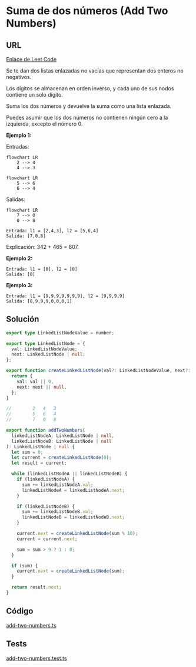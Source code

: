 # Suma de dos números (Add Two Numbers)

## URL
[Enlace de Leet Code](https://leetcode.com/problems/add-two-numbers/)

Se te dan dos listas enlazadas no vacías que representan dos enteros no negativos.

Los dígitos se almacenan en orden inverso, y cada uno de sus nodos contiene un solo dígito.

Suma los dos números y devuelve la suma como una lista enlazada.

Puedes asumir que los dos números no contienen ningún cero a la izquierda, excepto el número 0.

**Ejemplo 1:**

Entradas:

```mermaid
flowchart LR
    2 --> 4
    4 --> 3
```

```mermaid
flowchart LR
    5 --> 6
    6 --> 4
```

Salidas:

```mermaid
flowchart LR
    7 --> 0
    0 --> 8
```

```
Entrada: l1 = [2,4,3], l2 = [5,6,4]
Salida: [7,0,8]
```

Explicación: 342 + 465 = 807.

**Ejemplo 2:**

```
Entrada: l1 = [0], l2 = [0]
Salida: [0]
```

**Ejemplo 3:**

```
Entrada: l1 = [9,9,9,9,9,9,9], l2 = [9,9,9,9]
Salida: [8,9,9,9,0,0,0,1]
```

## Solución

```typescript
export type LinkedListNodeValue = number;

export type LinkedListNode = {
  val: LinkedListNodeValue;
  next: LinkedListNode | null;
};

export function createLinkedListNode(val?: LinkedListNodeValue, next?: LinkedListNode): LinkedListNode {
  return {
    val: val || 0,
    next: next || null,
  };
}

//        2   4   3
//        5   6   4
//        7   0   8

export function addTwoNumbers(
  linkedListNodeA: LinkedListNode | null,
  linkedListNodeB: LinkedListNode | null
): LinkedListNode | null {
  let sum = 0;
  let current = createLinkedListNode(0);
  let result = current;

  while (linkedListNodeA || linkedListNodeB) {
    if (linkedListNodeA) {
      sum += linkedListNodeA.val;
      linkedListNodeA = linkedListNodeA.next;
    }

    if (linkedListNodeB) {
      sum += linkedListNodeB.val;
      linkedListNodeB = linkedListNodeB.next;
    }

    current.next = createLinkedListNode(sum % 10);
    current = current.next;

    sum = sum > 9 ? 1 : 0;
  }

  if (sum) {
    current.next = createLinkedListNode(sum);
  }

  return result.next;
}
````

## Código
[add-two-numbers.ts](./add-two-numbers.ts)

## Tests
[add-two-numbers.test.ts](./add-two-numbers.test.ts)
